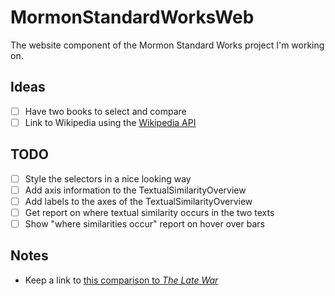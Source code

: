 # MormonStandardWorksWeb

The website component of the Mormon Standard Works project I'm working on.

## Ideas

- [ ] Have two books to select and compare
- [ ] Link to Wikipedia using the [Wikipedia API](https://www.mediawiki.org/wiki/API:Main_page)

## TODO

- [ ] Style the selectors in a nice looking way
- [ ] Add axis information to the TextualSimilarityOverview
- [ ] Add labels to the axes of the TextualSimilarityOverview
- [ ] Get report on where textual similarity occurs in the two texts
- [ ] Show "where similarities occur" report on hover over bars

## Notes

* Keep a link to [this comparison to *The Late War*](http://wordtree.org/thelatewar/)
